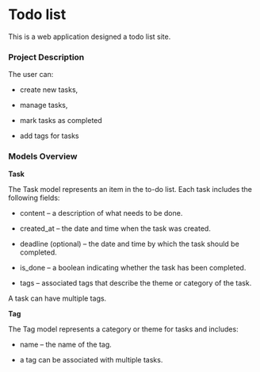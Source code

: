 # Todo list

This is a web application designed a todo list site.


### Project Description

The user can:

- create new tasks,

- manage tasks,

- mark tasks as completed

- add tags for tasks


### Models Overview

**Task**

The Task model represents an item in the to-do list. Each task includes the following fields:

- content – a description of what needs to be done.

- created_at – the date and time when the task was created.

- deadline (optional) – the date and time by which the task should be completed.

- is_done – a boolean indicating whether the task has been completed.

- tags – associated tags that describe the theme or category of the task.

A task can have multiple tags.


**Tag**

The Tag model represents a category or theme for tasks and includes:

- name – the name of the tag.

- a tag can be associated with multiple tasks.

